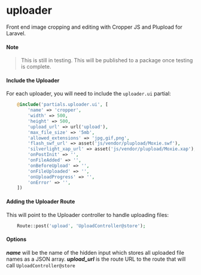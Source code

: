 # uploader
Front end image cropping and editing with Cropper JS and Plupload for Laravel.

#### Note

> This is still in testing. This will be published to a package once testing is complete.

#### Include the Uploader
For each uploader, you will need to include the `uploader.ui` partial:

```php
    @include('partials.uploader.ui', [
        'name' => 'cropper',
        'width' => 500,
        'height' => 500,
        'upload_url' => url('upload'),
        'max_file_size' => '5mb',
        'allowed_extensions' => 'jpg,gif,png',
        'flash_swf_url' => asset('js/vendor/plupload/Moxie.swf'),
        'silverlight_xap_url' => asset('js/vendor/plupload/Moxie.xap'),
        'onPostInit' => '',
        'onFileAdded' => '',
        'onBeforeUpload' => '',
        'onFileUploaded' => '',
        'onUploadProgress' => '',
        'onError' => '',
    ])
```

#### Adding the Uploader Route
This will point to the Uploader controller to handle uploading files:

```php
    Route::post('upload', 'UploadController@store');
```

#### Options
***name*** will be the name of the hidden input which stores all uploaded file names as a JSON array.
***upload_url*** is the route URL to the route that will call `UploadController@store`